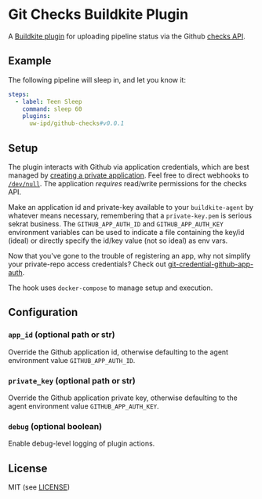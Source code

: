 # Git Checks Buildkite Plugin 

A [Buildkite plugin](https://buildkite.com/docs/agent/v3/plugins) for uploading pipeline status via the Github [checks API](https://developer.github.com/v3/checks/).


## Example

The following pipeline will sleep in, and let you know it:

```yml
steps:
  - label: Teen Sleep
    command: sleep 60
    plugins:
      uw-ipd/github-checks#v0.0.1
```

## Setup

The plugin interacts with Github via application credentials, which are best
managed by [creating a private application](https://developer.github.com/apps/building-github-apps/creating-a-github-app/).
Feel free to direct webhooks to [`/dev/null`](https://devnull-as-a-service.com/dev/null).
The application *requires* read/write permissions for the checks API.

Make an application id and private-key available to your `buildkite-agent` by
whatever means necessary, remembering that a `private-key.pem` is serious
sekrat business. The `GITHUB_APP_AUTH_ID` and `GITHUB_APP_AUTH_KEY` environment
variables can be used to indicate a file containing the key/id (ideal) or
directly specify the id/key value (not so ideal) as env vars.

Now that you've gone to the trouble of registering an app, why not simplify
your private-repo access credentials? Check out
[git-credential-github-app-auth](https://github.com/uw-ipd/git-credential-github-app-auth).

The hook uses `docker-compose` to manage setup and execution.

## Configuration

### `app_id` (optional path or str)

Override the Github application id, otherwise defaulting to the agent
environment value `GITHUB_APP_AUTH_ID`.

### `private_key` (optional path or str)

Override the Github application private key, otherwise defaulting to the agent
environment value `GITHUB_APP_AUTH_KEY`.

### `debug` (optional boolean)

Enable debug-level logging of plugin actions.

## License

MIT (see [LICENSE](LICENSE))
